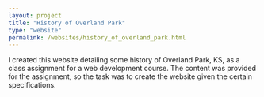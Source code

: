 ```yaml
---
layout: project
title: "History of Overland Park"
type: "website"
permalink: /websites/history_of_overland_park.html
---
```

I created this website detailing some history of Overland Park, KS, as a class assignment for a web development course. The content was provided for the assignment, so the task was to create the website given the certain specifications.